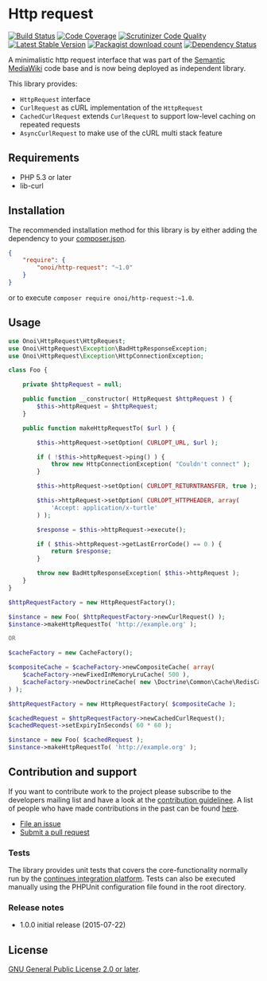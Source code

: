 # Http request

[![Build Status](https://secure.travis-ci.org/onoi/http-request.svg?branch=master)](http://travis-ci.org/onoi/http-request)
[![Code Coverage](https://scrutinizer-ci.com/g/onoi/http-request/badges/coverage.png?b=master)](https://scrutinizer-ci.com/g/onoi/http-request/?branch=master)
[![Scrutinizer Code Quality](https://scrutinizer-ci.com/g/onoi/http-request/badges/quality-score.png?b=master)](https://scrutinizer-ci.com/g/onoi/http-request/?branch=master)
[![Latest Stable Version](https://poser.pugx.org/onoi/http-request/version.png)](https://packagist.org/packages/onoi/http-request)
[![Packagist download count](https://poser.pugx.org/onoi/http-request/d/total.png)](https://packagist.org/packages/onoi/http-request)
[![Dependency Status](https://www.versioneye.com/php/onoi:http-request/badge.png)](https://www.versioneye.com/php/onoi:http-request)

A minimalistic http request interface that was part of the [Semantic MediaWiki][smw] code base and
is now being deployed as independent library.

This library provides:

- `HttpRequest` interface
- `CurlRequest` as cURL implementation of the `HttpRequest`
- `CachedCurlRequest` extends `CurlRequest` to support low-level caching on repeated requests
- `AsyncCurlRequest` to make use of the cURL multi stack feature

## Requirements

- PHP 5.3 or later
- lib-curl

## Installation

The recommended installation method for this library is by either adding
the dependency to your [composer.json][composer].

```json
{
	"require": {
		"onoi/http-request": "~1.0"
	}
}
```
or to execute `composer require onoi/http-request:~1.0`.

## Usage

```php
use Onoi\HttpRequest\HttpRequest;
use Onoi\HttpRequest\Exception\BadHttpResponseException;
use Onoi\HttpRequest\Exception\HttpConnectionException;

class Foo {

	private $httpRequest = null;

	public function __constructor( HttpRequest $httpRequest ) {
		$this->httpRequest = $httpRequest;
	}

	public function makeHttpRequestTo( $url ) {

		$this->httpRequest->setOption( CURLOPT_URL, $url );

		if ( !$this->httpRequest->ping() ) {
			throw new HttpConnectionException( "Couldn't connect" );
		}

		$this->httpRequest->setOption( CURLOPT_RETURNTRANSFER, true );

		$this->httpRequest->setOption( CURLOPT_HTTPHEADER, array(
			'Accept: application/x-turtle'
		) );

		$response = $this->httpRequest->execute();

		if ( $this->httpRequest->getLastErrorCode() == 0 ) {
			return $response;
		}

		throw new BadHttpResponseException( $this->httpRequest );
	}
}
```
```php
$httpRequestFactory = new HttpRequestFactory();

$instance = new Foo( $httpRequestFactory->newCurlRequest() );
$instance->makeHttpRequestTo( 'http://example.org' );

OR

$cacheFactory = new CacheFactory();

$compositeCache = $cacheFactory->newCompositeCache( array(
	$cacheFactory->newFixedInMemoryLruCache( 500 ),
	$cacheFactory->newDoctrineCache( new \Doctrine\Common\Cache\RedisCache() )
) );

$httpRequestFactory = new HttpRequestFactory( $compositeCache );

$cachedRequest = $httpRequestFactory->newCachedCurlRequest();
$cachedRequest->setExpiryInSeconds( 60 * 60 );

$instance = new Foo( $cachedRequest );
$instance->makeHttpRequestTo( 'http://example.org' );
```

## Contribution and support

If you want to contribute work to the project please subscribe to the
developers mailing list and have a look at the [contribution guidelinee](/CONTRIBUTING.md). A list of people who have made contributions in the past can be found [here][contributors].

* [File an issue](https://github.com/onoi/http-request/issues)
* [Submit a pull request](https://github.com/onoi/http-request/pulls)

### Tests

The library provides unit tests that covers the core-functionality normally run by the [continues integration platform][travis]. Tests can also be executed manually using the PHPUnit configuration file found in the root directory.

### Release notes

* 1.0.0 initial release (2015-07-22)

## License

[GNU General Public License 2.0 or later][license].

[composer]: https://getcomposer.org/
[contributors]: https://github.com/onoi/http-request/graphs/contributors
[license]: https://www.gnu.org/copyleft/gpl.html
[travis]: https://travis-ci.org/onoi/http-request
[smw]: https://github.com/SemanticMediaWiki/SemanticMediaWiki/
